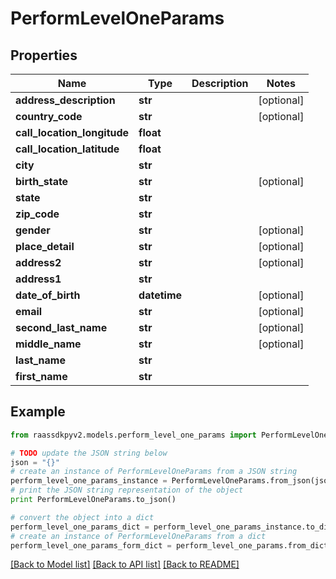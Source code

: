 # PerformLevelOneParams


## Properties
Name | Type | Description | Notes
------------ | ------------- | ------------- | -------------
**address_description** | **str** |  | [optional] 
**country_code** | **str** |  | [optional] 
**call_location_longitude** | **float** |  | 
**call_location_latitude** | **float** |  | 
**city** | **str** |  | 
**birth_state** | **str** |  | [optional] 
**state** | **str** |  | 
**zip_code** | **str** |  | 
**gender** | **str** |  | [optional] 
**place_detail** | **str** |  | [optional] 
**address2** | **str** |  | [optional] 
**address1** | **str** |  | 
**date_of_birth** | **datetime** |  | [optional] 
**email** | **str** |  | [optional] 
**second_last_name** | **str** |  | [optional] 
**middle_name** | **str** |  | [optional] 
**last_name** | **str** |  | 
**first_name** | **str** |  | 

## Example

```python
from raassdkpyv2.models.perform_level_one_params import PerformLevelOneParams

# TODO update the JSON string below
json = "{}"
# create an instance of PerformLevelOneParams from a JSON string
perform_level_one_params_instance = PerformLevelOneParams.from_json(json)
# print the JSON string representation of the object
print PerformLevelOneParams.to_json()

# convert the object into a dict
perform_level_one_params_dict = perform_level_one_params_instance.to_dict()
# create an instance of PerformLevelOneParams from a dict
perform_level_one_params_form_dict = perform_level_one_params.from_dict(perform_level_one_params_dict)
```
[[Back to Model list]](../README.md#documentation-for-models) [[Back to API list]](../README.md#documentation-for-api-endpoints) [[Back to README]](../README.md)


